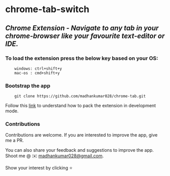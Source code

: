 # chrome-tab-switch

## *Chrome Extension - Navigate to any tab in your chrome-browser like your favourite text-editor or IDE.*

### To load the extension press the below key based on your OS:
```
    windows: ctrl+shift+y
    mac-os : cmd+shift+y
```
### Bootstrap the app
```
    git clone https://github.com/madhankumar028/chrome-tab.git
```

Follow this [link](https://developer.chrome.com/extensions/getstarted) to understand how to pack the extension in development mode.

### Contributions
Contributions are welcome. If you are interested to improve the app, give me a PR.

You can also share your feedback and suggestions to improve the app. Shoot me @ ✉️ madhankumar028@gmail.com.

Show your interest by clicking ⭐️
